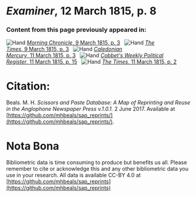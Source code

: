 # *Examiner*, 12 March 1815, p. 8  
  
### Content from this page previously appeared in:  
![Hand](http://scissorsandpaste.net/wp-content/uploads/2017/06/smallhandpointer.png) [*Morning Chronicle*, 9 March 1815, p. 3](https://mhbeals.github.io/sap_html/Morning-Chronicle/Morning-Chronicle-9-March-1815-p-3)  
![Hand](http://scissorsandpaste.net/wp-content/uploads/2017/06/smallhandpointer.png) [*The Times*, 9 March 1815, p. 3](https://mhbeals.github.io/sap_html/The-Times/The-Times-9-March-1815-p-3)  
![Hand](http://scissorsandpaste.net/wp-content/uploads/2017/06/smallhandpointer.png) [*Caledonian Mercury*, 11 March 1815, p. 3](https://mhbeals.github.io/sap_html/Caledonian-Mercury/Caledonian-Mercury-11-March-1815-p-3)  
![Hand](http://scissorsandpaste.net/wp-content/uploads/2017/06/smallhandpointer.png) [*Cobbet's Weekly Political Register*, 11 March 1815, p. 15](https://mhbeals.github.io/sap_html/Cobbet's-Weekly-Political-Register/Cobbet's-Weekly-Political-Register-11-March-1815-p-15)  
![Hand](http://scissorsandpaste.net/wp-content/uploads/2017/06/smallhandpointer.png) [*The Times*, 11 March 1815, p. 2](https://mhbeals.github.io/sap_html/The-Times/The-Times-11-March-1815-p-2)  


# Citation: 

Beals. M. H. *Scissors and Paste Database: A Map of Reprinting and Reuse in the Anglophone Newspaper Press v.1.0.1.* 2 June 2017. Available at [https://github.com/mhbeals/sap_reprints/](https://github.com/mhbeals/sap_reprints/). 

# Nota Bona

Bibliometric data is time consuming to produce but benefits us all. Please remember to cite or acknowledge this and any other bibliometric data you use in your research. All data is available CC-BY 4.0 at [https://github.com/mhbeals/sap_reprints](https://github.com/mhbeals/sap_reprints)